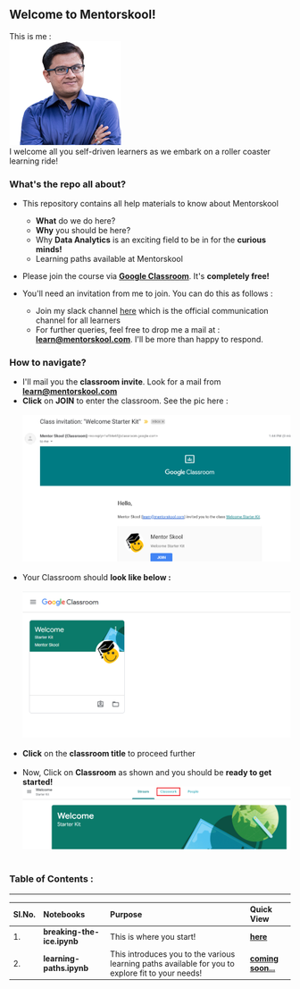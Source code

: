 
## Welcome to Mentorskool!

This is me : <br>
![Amit Choudhary](https://github.com/mentorskool/welcome/blob/master/imgs/profile.png) <br>
I welcome all you self-driven learners as we embark on a roller coaster learning ride!

### What's the repo all about?
* This repository contains all help materials to know about Mentorskool
	* **What** do we do here?
	* **Why** you should be here?
	* Why **Data Analytics** is an exciting field to be in for the **curious minds!**
	* Learning paths available at Mentorskool

* Please join the course via **[Google Classroom](https://classroom.google.com)**. It's **completely free!**
* You'll need an invitation from me to join. You can do this as follows : 
	* Join my slack channel [here](https://bit.ly/2wOTt5w) which is the official communication channel for all learners
	* For further queries, feel free to drop me a mail at : **learn@mentorskool.com**. I'll be more than happy to respond.


### How to navigate?
* I'll mail you the **classroom invite**. Look for a mail from **learn@mentorskool.com**
* **Click** on **JOIN** to enter the classroom. See the pic here : <br><br>
![step-01](https://github.com/mentorskool/welcome/blob/master/imgs/step-01.png)<br><br>
* Your Classroom should **look like below :** <br><br>
![step-02](https://github.com/mentorskool/welcome/blob/master/imgs/step-02.png)<br><br>
* **Click** on the **classroom title** to proceed further<br><br>
* Now, Click on **Classroom** as shown and you should be **ready to get started!**
![step-02](https://github.com/mentorskool/welcome/blob/master/imgs/step-03.png)<br><br>

### Table of Contents : 
---------------------

Sl.No.| Notebooks                     | Purpose      | Quick View           
------|:------------------------------|:-------------|:----------------
1.|**breaking-the-ice.ipynb**  | This is where you start! | [**here**](https://colab.research.google.com/github/mentorskool/welcome/blob/master/learnbooks/breaking-the-ice.ipynb)
2.|**learning-paths.ipynb**    | This introduces you to the various learning paths available for you to explore fit to your needs! | [**coming soon...**](https://colab.research.google.com/github/mentorskool/welcome/blob/master/learnbooks/breaking-the-ice.ipynb)


    
